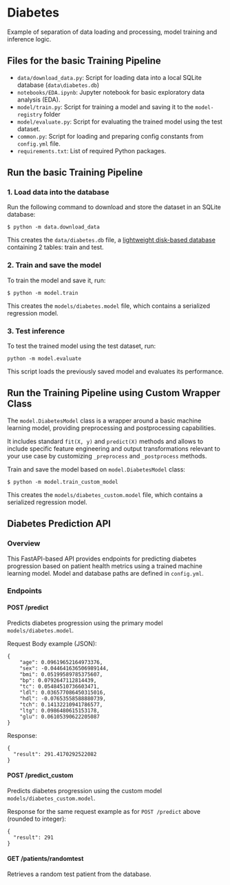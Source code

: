 # Diabetes

Example of separation of data loading and processing, model training and inference logic.

## Files for the basic Training Pipeline

- `data/download_data.py`: Script for loading data into a local SQLite database (`data\diabetes.db`)
- `notebooks/EDA.ipynb`: Jupyter notebook for basic exploratory data analysis (EDA).
- `model/train.py`: Script for training a model and saving it to the `model-registry` folder
- `model/evaluate.py`: Script for evaluating the trained model using the test dataset.
- `common.py`: Script for loading and preparing config constants from `config.yml` file.
- `requirements.txt`: List of required Python packages.

## Run the basic Training Pipeline

### 1. Load data into the database
Run the following command to download and store the dataset in an SQLite database:
```shell
$ python -m data.download_data
```
This creates the `data/diabetes.db` file, a [lightweight disk-based database](https://docs.python.org/3/library/sqlite3.html) containing 2 tables: train and test.

### 2. Train and save the model
To train the model and save it, run:
```shell
$ python -m model.train
```
This creates the `models/diabetes.model` file, which contains a serialized regression model.

### 3. Test inference
To test the trained model using the test dataset, run:
```shell
python -m model.evaluate
```
This script loads the previously saved model and evaluates its performance.

## Run the Training Pipeline using Custom Wrapper Class

The `model.DiabetesModel` class is a wrapper around a basic machine learning model, providing preprocessing and postprocessing capabilities.

It includes standard `fit(X, y)` and `predict(X)` methods and allows to include specific feature engineering and output transformations relevant to your use case by customizing `_preprocess` and `_postprocess` methods.

Train and save the model based on `model.DiabetesModel` class:
```shell
$ python -m model.train_custom_model
```
This creates the `models/diabetes_custom.model` file, which contains a serialized regression model.

## Diabetes Prediction API

### Overview

This FastAPI-based API provides endpoints for predicting diabetes progression based on patient health metrics using a trained machine learning model. Model and database paths are defined in `config.yml`.

### Endpoints

#### POST /predict

Predicts diabetes progression using the primary model `models/diabetes.model`.

Request Body example (JSON):
```
{
    "age": 0.09619652164973376,
    "sex": -0.044641636506989144,
    "bmi": 0.05199589785375607,
    "bp": 0.0792647112814439,
    "tc": 0.05484510736603471,
    "ldl": 0.036577086450315016,
    "hdl": -0.07653558588880739,
    "tch": 0.14132210941786577,
    "ltg": 0.0986480615153178,
    "glu": 0.06105390622205087
}
```

Response:
```
{
  "result": 291.4170292522082
}
```

#### POST /predict_custom

Predicts diabetes progression using the custom model `models/diabetes_custom.model`.

Response for the same request example as for `POST /predict` above (rounded to integer):
```
{
  "result": 291
}
```

#### GET /patients/randomtest

Retrieves a random test patient from the database.
